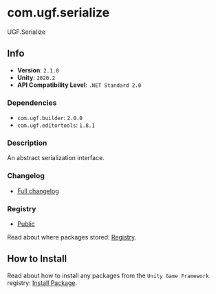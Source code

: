# com.ugf.serialize

UGF.Serialize

## Info

- **Version**: `2.1.0`
- **Unity**: `2020.2`
- **API Compatibility Level**: `.NET Standard 2.0`

### Dependencies

- `com.ugf.builder`: `2.0.0`
- `com.ugf.editortools`: `1.8.1`


### Description

An abstract serialization interface.

### Changelog

- [Full changelog](changelog.md)

### Registry

- [Public](https://bintray.com/unity-game-framework/public)

Read about where packages stored: [Registry](https://github.com/unity-game-framework/organization/blob/master/docs/registry.md).

## How to Install

Read about how to install any packages from the `Unity Game Framework` registry: [Install Package](https://github.com/unity-game-framework/organization/blob/master/docs/install-packages.md).
